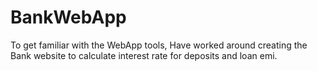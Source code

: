 # BankWebApp
To get familiar with the WebApp tools, Have worked around creating the Bank website to calculate interest rate for deposits and loan emi.
